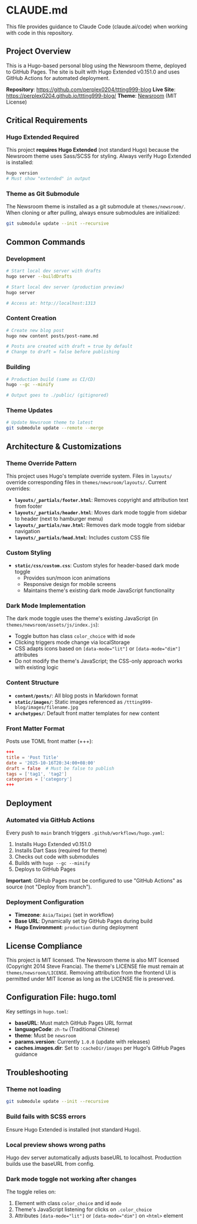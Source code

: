 # CLAUDE.md

This file provides guidance to Claude Code (claude.ai/code) when working with code in this repository.

## Project Overview

This is a Hugo-based personal blog using the Newsroom theme, deployed to GitHub Pages. The site is built with Hugo Extended v0.151.0 and uses GitHub Actions for automated deployment.

**Repository**: https://github.com/perplex0204/ttting999-blog
**Live Site**: https://perplex0204.github.io/ttting999-blog/
**Theme**: [Newsroom](https://github.com/onweru/newsroom) (MIT License)

## Critical Requirements

### Hugo Extended Required
This project **requires Hugo Extended** (not standard Hugo) because the Newsroom theme uses Sass/SCSS for styling. Always verify Hugo Extended is installed:

```bash
hugo version
# Must show "extended" in output
```

### Theme as Git Submodule
The Newsroom theme is installed as a git submodule at `themes/newsroom/`. When cloning or after pulling, always ensure submodules are initialized:

```bash
git submodule update --init --recursive
```

## Common Commands

### Development
```bash
# Start local dev server with drafts
hugo server --buildDrafts

# Start local dev server (production preview)
hugo server

# Access at: http://localhost:1313
```

### Content Creation
```bash
# Create new blog post
hugo new content posts/post-name.md

# Posts are created with draft = true by default
# Change to draft = false before publishing
```

### Building
```bash
# Production build (same as CI/CD)
hugo --gc --minify

# Output goes to ./public/ (gitignored)
```

### Theme Updates
```bash
# Update Newsroom theme to latest
git submodule update --remote --merge
```

## Architecture & Customizations

### Theme Override Pattern
This project uses Hugo's template override system. Files in `layouts/` override corresponding files in `themes/newsroom/layouts/`. Current overrides:

- **`layouts/_partials/footer.html`**: Removes copyright and attribution text from footer
- **`layouts/_partials/header.html`**: Moves dark mode toggle from sidebar to header (next to hamburger menu)
- **`layouts/_partials/nav.html`**: Removes dark mode toggle from sidebar navigation
- **`layouts/_partials/head.html`**: Includes custom CSS file

### Custom Styling
- **`static/css/custom.css`**: Custom styles for header-based dark mode toggle
  - Provides sun/moon icon animations
  - Responsive design for mobile screens
  - Maintains theme's existing dark mode JavaScript functionality

### Dark Mode Implementation
The dark mode toggle uses the theme's existing JavaScript (in `themes/newsroom/assets/js/index.js`):
- Toggle button has class `color_choice` with id `mode`
- Clicking triggers mode change via localStorage
- CSS adapts icons based on `[data-mode="lit"]` or `[data-mode="dim"]` attributes
- Do not modify the theme's JavaScript; the CSS-only approach works with existing logic

### Content Structure
- **`content/posts/`**: All blog posts in Markdown format
- **`static/images/`**: Static images referenced as `/ttting999-blog/images/filename.jpg`
- **`archetypes/`**: Default front matter templates for new content

### Front Matter Format
Posts use TOML front matter (+++):
```toml
+++
title = 'Post Title'
date = '2025-10-16T20:34:00+08:00'
draft = false  # Must be false to publish
tags = ['tag1', 'tag2']
categories = ['category']
+++
```

## Deployment

### Automated via GitHub Actions
Every push to `main` branch triggers `.github/workflows/hugo.yaml`:
1. Installs Hugo Extended v0.151.0
2. Installs Dart Sass (required for theme)
3. Checks out code with submodules
4. Builds with `hugo --gc --minify`
5. Deploys to GitHub Pages

**Important**: GitHub Pages must be configured to use "GitHub Actions" as source (not "Deploy from branch").

### Deployment Configuration
- **Timezone**: `Asia/Taipei` (set in workflow)
- **Base URL**: Dynamically set by GitHub Pages during build
- **Hugo Environment**: `production` during deployment

## License Compliance

This project is MIT licensed. The Newsroom theme is also MIT licensed (Copyright 2014 Steve Francia). The theme's LICENSE file must remain at `themes/newsroom/LICENSE`. Removing attribution from the frontend UI is permitted under MIT license as long as the LICENSE file is preserved.

## Configuration File: hugo.toml

Key settings in `hugo.toml`:
- **baseURL**: Must match GitHub Pages URL format
- **languageCode**: `zh-tw` (Traditional Chinese)
- **theme**: Must be `newsroom`
- **params.version**: Currently `1.0.0` (update with releases)
- **caches.images.dir**: Set to `:cacheDir/images` per Hugo's GitHub Pages guidance

## Troubleshooting

### Theme not loading
```bash
git submodule update --init --recursive
```

### Build fails with SCSS errors
Ensure Hugo Extended is installed (not standard Hugo).

### Local preview shows wrong paths
Hugo dev server automatically adjusts baseURL to localhost. Production builds use the baseURL from config.

### Dark mode toggle not working after changes
The toggle relies on:
1. Element with class `color_choice` and id `mode`
2. Theme's JavaScript listening for clicks on `.color_choice`
3. Attributes `[data-mode="lit"]` or `[data-mode="dim"]` on `<html>` element

